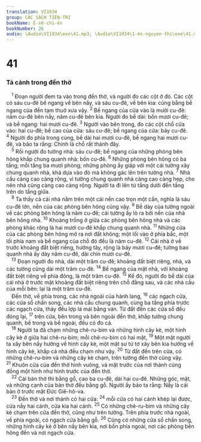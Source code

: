 ```yaml
---
translation: VI1934
group: CÁC SÁCH TIÊN-TRI
bookName: Ê-xê-chi-ên 
bookNumber: 26
audio: \Audio\VI1934\exe\41.mp3; \Audio\VI1934\1-ms-nguyen-thi\exe\41.mp3
---
```


<div class="title"><h1>41</h1><h3>Tả cảnh trong đền thờ</h3></div>
<span class="verse exe_41_1"> <sup>1</sup> Đoạn người đem ta vào trong đền thờ, và người đo các cột ở đó. Các cột có sáu cu-đê bề ngang về bên nầy, và sáu cu-đê, về bên kia: cũng bằng bề ngang của đền tạm thuở xưa vậy. </span>
<span class="verse exe_41_2"><sup>2</sup> Bề ngang của cửa vào là mười cu-đê: năm cu-đê bên nầy, năm cu-đê bên kia. Người đo bề dài: bốn mươi cu-đê; và bề ngang: hai mươi cu-đê. </span>
<span class="verse exe_41_3"><sup>3</sup> Người vào bên trong, đo các cột chỗ cửa vào: hai cu-đê; bề cao của cửa: sáu cu-đê; bề ngang của cửa: bảy cu-đê. </span>
<span class="verse exe_41_4"><sup>4</sup> Người đo phía trong cùng, bề dài hai mươi cu-đê, bề ngang hai mươi cu-đê, và bảo ta rằng: Chính là chỗ rất thánh đây. <br/></span>
<span class="verse exe_41_5"> <sup>5</sup> Rồi người đo tường nhà: sáu cu-đê; bề ngang của những phòng bên hông khắp chung quanh nhà: bốn cu-đê. </span>
<span class="verse exe_41_6"><sup>6</sup> Những phòng bên hông có ba tầng, mỗi tầng ba mươi phòng; những phòng ấy giáp với một cái tường xây chung quanh nhà, khá dựa vào đó mà không gác lên trên tường nhà. </span>
<span class="verse exe_41_7"><sup>7</sup> Nhà cầu càng cao càng rộng, vì tường chung quanh nhà càng cao càng hẹp, cho nên nhà cũng càng cao càng rộng. Người ta đi lên từ tầng dưới đến tầng trên do tầng giữa. <br/></span>
<span class="verse exe_41_8"> <sup>8</sup> Ta thấy cả cái nhà nằm trên một cái nền cao trọn một cần, nghĩa là sáu cu-đê lớn, nền của các phòng bên hông cũng vậy. </span>
<span class="verse exe_41_9"><sup>9</sup> Bề dày của tường ngoài về các phòng bên hông là năm cu-đê; cái tường ấy lò ra bởi nền của nhà bên hông nhà. </span>
<span class="verse exe_41_10"><sup>10</sup> Khoảng trống ở giữa các phòng bên hông nhà và các phòng khác rộng là hai mươi cu-đê khắp chung quanh nhà. </span>
<span class="verse exe_41_11"><sup>11</sup> Những cửa của các phòng bên hông mở ra nơi đất không; một lối vào ở phía bắc, một lối phía nam và bề ngang của chỗ đó đều là năm cu-đê. </span>
<span class="verse exe_41_12"><sup>12</sup> Cái nhà ở về trước khoảng đất biệt riêng, hướng tây, rộng là bảy mươi cu-đê; tường bao quanh nhà ấy dày năm cu-đê, dài chín mươi cu-đê. <br/></span>
<span class="verse exe_41_13"> <sup>13</sup> Đoạn người đo nhà, dài một trăm cu-đê; khoảng đất biệt riêng, nhà, và các tường cũng dài một trăm cu-đê. </span>
<span class="verse exe_41_14"><sup>14</sup> Bề ngang của mặt nhà, với khoảng đất biệt riêng về phía đông, là một trăm cu-đê. </span>
<span class="verse exe_41_15"><sup>15</sup> Kế đó, người đo bề dài của cái nhà ở trước mặt khoảng đất biệt riêng trên chỗ đằng sau, và các nhà cầu của mỗi bên: lại là một trăm cu-đê. <br/> Đền thờ, về phía trong, các nhà ngoài của hành lang, </span>
<span class="verse exe_41_16"><sup>16</sup> các ngạch cửa, các cửa sổ chấn song, các nhà cầu chung quanh, cùng ba tầng phía trước các ngạch cửa, thảy đều lợp lá mái bằng ván. Từ đất đến các cửa sổ đều đóng lại, </span>
<span class="verse exe_41_17"><sup>17</sup> trên cửa, bên trong và bên ngoài đền thờ, khắp tường chung quanh, bề trong và bề ngoài, đều có đo cả. <br/></span>
<span class="verse exe_41_18"> <sup>18</sup> Người ta đã chạm những chê-ru-bim và những hình cây kè, một hình cây kè ở giữa hai chê-ru-bim; mỗi chê-ru-bim có hai mặt, </span>
<span class="verse exe_41_19"><sup>19</sup> Một mặt người ta xây bên nầy hướng về hình cây kè, một mặt sư tử tơ xây bên kia hướng về hình cây kè, khắp cả nhà đều chạm như vậy. </span>
<span class="verse exe_41_20"><sup>20</sup> Từ đất đến trên cửa, có những chê-ru-bim và những cây kè chạm, trên tường đền thờ cũng vậy. </span>
<span class="verse exe_41_21"><sup>21</sup> Khuôn cửa của đền thờ hình vuông, và mặt trước của nơi thánh cũng đồng một hình như hình trước của đền thờ. <br/></span>
<span class="verse exe_41_22"> <sup>22</sup> Cái bàn thờ thì bằng gỗ, cao ba cu-đê, dài hai cu-đê. Những góc, mặt, và những cạnh của bàn thờ đều bằng gỗ. Người ấy bảo ta rằng: Nầy là cái bàn ở trước mặt Đức Giê-hô-va. <br/></span>
<span class="verse exe_41_23"> <sup>23</sup> Đền thờ và nơi thánh có hai cửa: </span>
<span class="verse exe_41_24"><sup>24</sup> mỗi cửa có hai cánh khép lại được, cửa nầy hai cánh, cửa kia hai cánh. </span>
<span class="verse exe_41_25"><sup>25</sup> Có những chê-ru-bim và những cây kè chạm trên cửa đền thờ, cũng như trên tường. Trên phía trước nhà ngoài, về phía ngoài, có ngạch cửa bằng gỗ. </span>
<span class="verse exe_41_26"><sup>26</sup> Cũng có những cửa sổ chấn song, những hình cây kè ở bên nầy bên kia, nơi bốn phía ngoài, nơi các phòng bên hông đền và nơi ngạch cửa. <br/></span>
